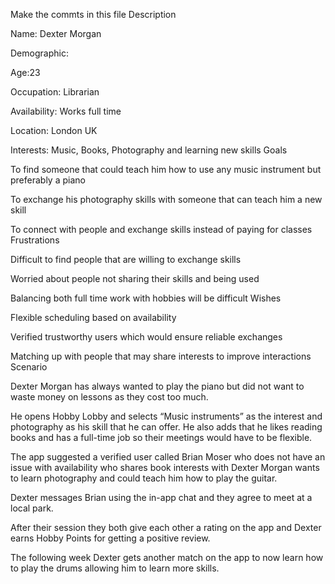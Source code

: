 Make the commts in this file
Description 

Name: Dexter Morgan 

Demographic: 

Age:23 

Occupation: Librarian  

Availability: Works full time 

Location: London UK 

Interests: Music, Books, Photography and learning new skills 
Goals 

To find someone that could teach him how to use any music instrument but preferably a piano 

To exchange his photography skills with someone that can teach him a new skill 

To connect with people and exchange skills instead of paying for classes  
Frustrations 

Difficult to find people that are willing to exchange skills 

Worried about people not sharing their skills and being used 

Balancing both full time work with hobbies will be difficult 
Wishes 

Flexible scheduling based on availability  

Verified trustworthy users which would ensure reliable exchanges 

Matching up with people that may share interests to improve interactions
Scenario 

Dexter Morgan has always wanted to play the piano but did not want to waste money on lessons as they cost too much. 

 

He opens Hobby Lobby and selects “Music instruments” as the interest and photography as his skill that he can offer. He also adds that he likes reading books and has a full-time job so their meetings would have to be flexible. 

 

The app suggested a verified user called Brian Moser who does not have an issue with availability who shares book interests with Dexter Morgan wants to learn photography and could teach him how to play the guitar. 

 

Dexter messages Brian using the in-app chat and they agree to meet at a local park. 

After their session they both give each other a rating on the app and Dexter earns Hobby Points for getting a positive review. 

 

The following week Dexter gets another match on the app to now learn how to play the drums allowing him to learn more skills. 